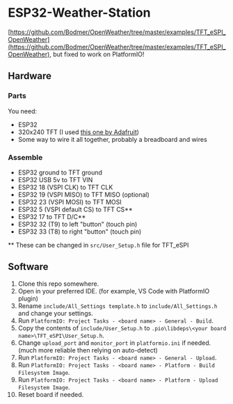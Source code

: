 # ESP32-Weather-Station

[https://github.com/Bodmer/OpenWeather/tree/master/examples/TFT_eSPI_OpenWeather](https://github.com/Bodmer/OpenWeather/tree/master/examples/TFT_eSPI_OpenWeather), but fixed to work on PlatformIO!

## Hardware

### Parts
You need:
- ESP32
- 320x240 TFT (I used [this one by Adafruit](https://www.adafruit.com/product/1770))
- Some way to wire it all together, probably a breadboard and wires

### Assemble
- ESP32 ground to TFT ground
- ESP32 USB 5v to TFT VIN
- ESP32 18 (VSPI CLK) to TFT CLK
- ESP32 19 (VSPI MISO) to TFT MISO (optional)
- ESP32 23 (VSPI MOSI) to TFT MOSI
- ESP32 5 (VSPI default CS) to TFT CS**
- ESP32 17 to TFT D/C**
- ESP32 32 (T9) to left "button" (touch pin)
- ESP32 33 (T8) to right "button" (touch pin)

** These can be changed in `src/User_Setup.h` file for TFT_eSPI

## Software
1. Clone this repo somewhere.
2. Open in your preferred IDE. (for example, VS Code with PlatformIO plugin)
3. Rename `include/All_Settings template.h` to `include/All_Settings.h` and change your settings.
4. Run `PlatformIO: Project Tasks - <board name> - General - Build`.
5. Copy the contents of `include/User_Setup.h` to `.pio\libdeps\<your board name>\TFT_eSPI\User_Setup.h`.
6. Change `upload_port` and `monitor_port` in `platformio.ini` if needed. (much more reliable then relying on auto-detect)
7. Run `PlatformIO: Project Tasks - <board name> - General - Upload`.
8. Run `PlatformIO: Project Tasks - <board name> - Platform - Build Filesystem Image`.
9. Run `PlatformIO: Project Tasks - <board name> - Platform - Upload Filesystem Image`.
10. Reset board if needed. 
